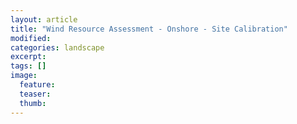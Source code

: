 ```yaml
---
layout: article
title: "Wind Resource Assessment - Onshore - Site Calibration"
modified:
categories: landscape
excerpt: 
tags: []
image:
  feature:
  teaser:
  thumb:
---
```


